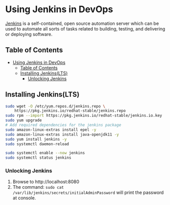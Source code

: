 # Using Jenkins in DevOps
[Jenkins](https://www.jenkins.io/doc/book/installing/linux/#red-hat-centos) is a self-contained, open source automation server which can be used to automate all sorts of tasks related to building, testing, and delivering or deploying software.

<!-- TABLE OF CONTENTS -->
## Table of Contents
- [Using Jenkins in DevOps](#using-jenkins-in-devops)
  - [Table of Contents](#table-of-contents)
  - [Installing Jenkins(LTS)](#installing-jenkinslts)
    - [Unlocking Jenkins](#unlocking-jenkins)
  

## Installing Jenkins(LTS)
```sh
sudo wget -O /etc/yum.repos.d/jenkins.repo \
    https://pkg.jenkins.io/redhat-stable/jenkins.repo
sudo rpm --import https://pkg.jenkins.io/redhat-stable/jenkins.io.key
sudo yum upgrade
# Add required dependencies for the jenkins package
sudo amazon-linux-extras install epel -y
sudo amazon-linux-extras install java-openjdk11 -y
sudo yum install jenkins -y
sudo systemctl daemon-reload

sudo systemctl enable --now jenkins
sudo systemctl status jenkins
```
### Unlocking Jenkins
1. Browse to http://localhost:8080
2. The command: `sudo cat /var/lib/jenkins/secrets/initialAdminPassword` will print the password at console.



